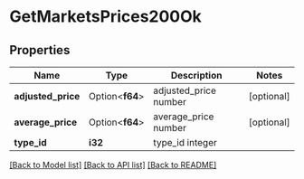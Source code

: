 # GetMarketsPrices200Ok

## Properties

Name | Type | Description | Notes
------------ | ------------- | ------------- | -------------
**adjusted_price** | Option<**f64**> | adjusted_price number | [optional]
**average_price** | Option<**f64**> | average_price number | [optional]
**type_id** | **i32** | type_id integer | 

[[Back to Model list]](../README.md#documentation-for-models) [[Back to API list]](../README.md#documentation-for-api-endpoints) [[Back to README]](../README.md)


